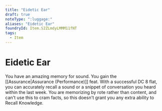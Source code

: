 ```yaml
---
title: "Eidetic Ear"
draft: true
noteType: ":luggage:"
aliases: "Eidetic Ear"
foundryId: Item.S2ZLmdyLMMM11fNT
tags:
  - Item
---
```


# Eidetic Ear

You have an amazing memory for sound. You gain the [[Assurance|Assurance (Performance)]] feat. With a successful DC 8 flat, you can accurately recall a sound or a snippet of conversation you heard within the last week. You are memorizing by rote rather than content, and can't use this to cram facts, so this doesn't grant you any extra ability to Recall Knowledge.
